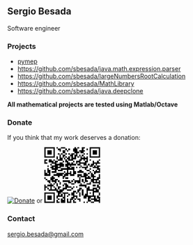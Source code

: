 

## Sergio Besada

Software engineer

### Projects
 - [pymep](https://pypi.org/project/pymep/)
 - https://github.com/sbesada/java.math.expression.parser
 - https://github.com/sbesada/largeNumbersRootCalculation
 - https://github.com/sbesada/MathLibrary
 - https://github.com/sbesada/java.deepclone
 
 **All mathematical projects are tested using Matlab/Octave**
 

### Donate

If you think that my work deserves a donation:

[![Donate](https://www.paypalobjects.com/en_US/ES/i/btn/btn_donateCC_LG.gif)](https://www.paypal.com/cgi-bin/webscr?cmd=_s-xclick&hosted_button_id=H2CQS6ZAFUT9Q&source=url)  or ![Donate](CodigoQR.png)





### Contact

sergio.besada@gmail.com
